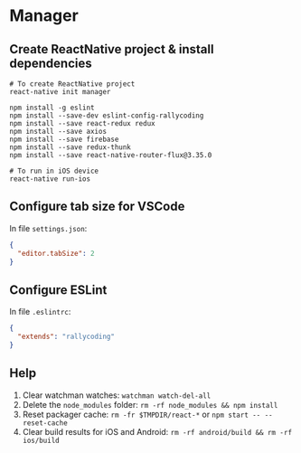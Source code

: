 # Manager

## Create ReactNative project & install dependencies

```
# To create ReactNative project
react-native init manager

npm install -g eslint
npm install --save-dev eslint-config-rallycoding
npm install --save react-redux redux
npm install --save axios
npm install --save firebase
npm install --save redux-thunk
npm install --save react-native-router-flux@3.35.0

# To run in iOS device
react-native run-ios
```

## Configure tab size for VSCode 

In file `settings.json`:
```json
{
  "editor.tabSize": 2
}
```

## Configure ESLint

In file `.eslintrc`:
```json
{
  "extends": "rallycoding"
}
```

## Help

1. Clear watchman watches:
`watchman watch-del-all`
2. Delete the `node_modules` folder:
`rm -rf node_modules && npm install`
3. Reset packager cache:
`rm -fr $TMPDIR/react-*` or `npm start -- --reset-cache`
4. Clear build results for iOS and Android:
`rm -rf android/build && rm -rf ios/build`
